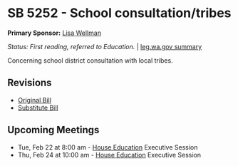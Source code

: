 # SB 5252 - School consultation/tribes
**Primary Sponsor:** [Lisa Wellman](/person/leg/lisa.wellman.md)

*Status: First reading, referred to Education.* | [leg.wa.gov summary](https://app.leg.wa.gov/billsummary?BillNumber=5252&Year=2021)

Concerning school district consultation with local tribes.

## Revisions
* [Original Bill](1/)
* [Substitute Bill](S/)

## Upcoming Meetings
* Tue, Feb 22 at 8:00 am - [House Education](/house/2021-22/ED/) Executive Session
* Thu, Feb 24 at 10:00 am - [House Education](/house/2021-22/ED/) Executive Session